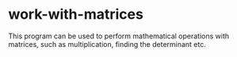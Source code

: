 # work-with-matrices
This program can be used to perform mathematical operations with matrices, such as multiplication, finding the determinant etc.
